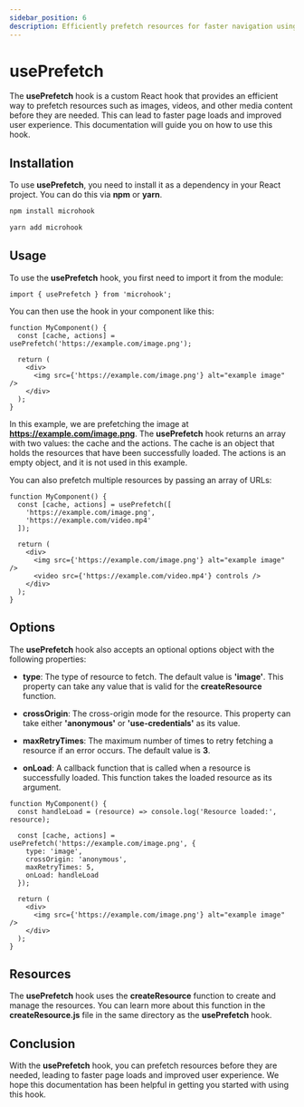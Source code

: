 ```yaml
---
sidebar_position: 6
description: Efficiently prefetch resources for faster navigation using usePrefetch hook.
---
```


# usePrefetch

<head>
  <meta name="keywords" content="prefetching data, preloading data, performance optimization, faster load times, reduced latency, improved user experience, asynchronous loading, lazy loading, data caching, network efficiency, web application speed, reduced server load, React hook for prefetching" />
</head>

The **usePrefetch** hook is a custom React hook that provides an efficient way to prefetch resources such as images, videos, and other media content before they are needed. This can lead to faster page loads and improved user experience. This documentation will guide you on how to use this hook.

## Installation

To use **usePrefetch**, you need to install it as a dependency in your React project. You can do this via **npm** or **yarn**.

```bash
npm install microhook
```

```bash
yarn add microhook
```

## Usage

To use the **usePrefetch** hook, you first need to import it from the module:

```tsx
import { usePrefetch } from 'microhook';
```

You can then use the hook in your component like this:

```tsx
function MyComponent() {
  const [cache, actions] = usePrefetch('https://example.com/image.png');

  return (
    <div>
      <img src={'https://example.com/image.png'} alt="example image" />
    </div>
  );
}
```

In this example, we are prefetching the image at **https://example.com/image.png**. The **usePrefetch** hook returns an array with two values: the cache and the actions. The cache is an object that holds the resources that have been successfully loaded. The actions is an empty object, and it is not used in this example.

You can also prefetch multiple resources by passing an array of URLs:

```tsx
function MyComponent() {
  const [cache, actions] = usePrefetch([
    'https://example.com/image.png',
    'https://example.com/video.mp4'
  ]);

  return (
    <div>
      <img src={'https://example.com/image.png'} alt="example image" />
      <video src={'https://example.com/video.mp4'} controls />
    </div>
  );
}
```

## Options

The **usePrefetch** hook also accepts an optional options object with the following properties:

- **type**: The type of resource to fetch. The default value is **'image'**. This property can take any value that is valid for the **createResource** function.

- **crossOrigin**: The cross-origin mode for the resource. This property can take either **'anonymous'** or **'use-credentials'** as its value.

- **maxRetryTimes**: The maximum number of times to retry fetching a resource if an error occurs. The default value is **3**.

- **onLoad**: A callback function that is called when a resource is successfully loaded. This function takes the loaded resource as its argument.

```tsx
function MyComponent() {
  const handleLoad = (resource) => console.log('Resource loaded:', resource);

  const [cache, actions] = usePrefetch('https://example.com/image.png', {
    type: 'image',
    crossOrigin: 'anonymous',
    maxRetryTimes: 5,
    onLoad: handleLoad
  });

  return (
    <div>
      <img src={'https://example.com/image.png'} alt="example image" />
    </div>
  );
}
```

## Resources

The **usePrefetch** hook uses the **createResource** function to create and manage the resources. You can learn more about this function in the **createResource.js** file in the same directory as the **usePrefetch** hook.

## Conclusion

With the **usePrefetch** hook, you can prefetch resources before they are needed, leading to faster page loads and improved user experience. We hope this documentation has been helpful in getting you started with using this hook.